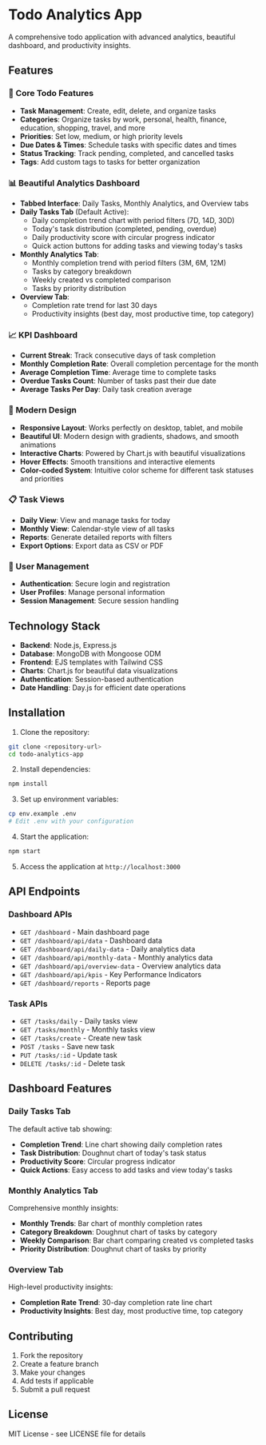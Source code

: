 # Todo Analytics App

A comprehensive todo application with advanced analytics, beautiful dashboard, and productivity insights.

## Features

### 🎯 Core Todo Features
- **Task Management**: Create, edit, delete, and organize tasks
- **Categories**: Organize tasks by work, personal, health, finance, education, shopping, travel, and more
- **Priorities**: Set low, medium, or high priority levels
- **Due Dates & Times**: Schedule tasks with specific dates and times
- **Status Tracking**: Track pending, completed, and cancelled tasks
- **Tags**: Add custom tags to tasks for better organization

### 📊 Beautiful Analytics Dashboard
- **Tabbed Interface**: Daily Tasks, Monthly Analytics, and Overview tabs
- **Daily Tasks Tab** (Default Active):
  - Daily completion trend chart with period filters (7D, 14D, 30D)
  - Today's task distribution (completed, pending, overdue)
  - Daily productivity score with circular progress indicator
  - Quick action buttons for adding tasks and viewing today's tasks
- **Monthly Analytics Tab**:
  - Monthly completion trend with period filters (3M, 6M, 12M)
  - Tasks by category breakdown
  - Weekly created vs completed comparison
  - Tasks by priority distribution
- **Overview Tab**:
  - Completion rate trend for last 30 days
  - Productivity insights (best day, most productive time, top category)

### 📈 KPI Dashboard
- **Current Streak**: Track consecutive days of task completion
- **Monthly Completion Rate**: Overall completion percentage for the month
- **Average Completion Time**: Average time to complete tasks
- **Overdue Tasks Count**: Number of tasks past their due date
- **Average Tasks Per Day**: Daily task creation average

### 🎨 Modern Design
- **Responsive Layout**: Works perfectly on desktop, tablet, and mobile
- **Beautiful UI**: Modern design with gradients, shadows, and smooth animations
- **Interactive Charts**: Powered by Chart.js with beautiful visualizations
- **Hover Effects**: Smooth transitions and interactive elements
- **Color-coded System**: Intuitive color scheme for different task statuses and priorities

### 📋 Task Views
- **Daily View**: View and manage tasks for today
- **Monthly View**: Calendar-style view of all tasks
- **Reports**: Generate detailed reports with filters
- **Export Options**: Export data as CSV or PDF

### 🔐 User Management
- **Authentication**: Secure login and registration
- **User Profiles**: Manage personal information
- **Session Management**: Secure session handling

## Technology Stack

- **Backend**: Node.js, Express.js
- **Database**: MongoDB with Mongoose ODM
- **Frontend**: EJS templates with Tailwind CSS
- **Charts**: Chart.js for beautiful data visualizations
- **Authentication**: Session-based authentication
- **Date Handling**: Day.js for efficient date operations

## Installation

1. Clone the repository:
```bash
git clone <repository-url>
cd todo-analytics-app
```

2. Install dependencies:
```bash
npm install
```

3. Set up environment variables:
```bash
cp env.example .env
# Edit .env with your configuration
```

4. Start the application:
```bash
npm start
```

5. Access the application at `http://localhost:3000`

## API Endpoints

### Dashboard APIs
- `GET /dashboard` - Main dashboard page
- `GET /dashboard/api/data` - Dashboard data
- `GET /dashboard/api/daily-data` - Daily analytics data
- `GET /dashboard/api/monthly-data` - Monthly analytics data
- `GET /dashboard/api/overview-data` - Overview analytics data
- `GET /dashboard/api/kpis` - Key Performance Indicators
- `GET /dashboard/reports` - Reports page

### Task APIs
- `GET /tasks/daily` - Daily tasks view
- `GET /tasks/monthly` - Monthly tasks view
- `GET /tasks/create` - Create new task
- `POST /tasks` - Save new task
- `PUT /tasks/:id` - Update task
- `DELETE /tasks/:id` - Delete task

## Dashboard Features

### Daily Tasks Tab
The default active tab showing:
- **Completion Trend**: Line chart showing daily completion rates
- **Task Distribution**: Doughnut chart of today's task status
- **Productivity Score**: Circular progress indicator
- **Quick Actions**: Easy access to add tasks and view today's tasks

### Monthly Analytics Tab
Comprehensive monthly insights:
- **Monthly Trends**: Bar chart of monthly completion rates
- **Category Breakdown**: Doughnut chart of tasks by category
- **Weekly Comparison**: Bar chart comparing created vs completed tasks
- **Priority Distribution**: Doughnut chart of tasks by priority

### Overview Tab
High-level productivity insights:
- **Completion Rate Trend**: 30-day completion rate line chart
- **Productivity Insights**: Best day, most productive time, top category

## Contributing

1. Fork the repository
2. Create a feature branch
3. Make your changes
4. Add tests if applicable
5. Submit a pull request

## License

MIT License - see LICENSE file for details
